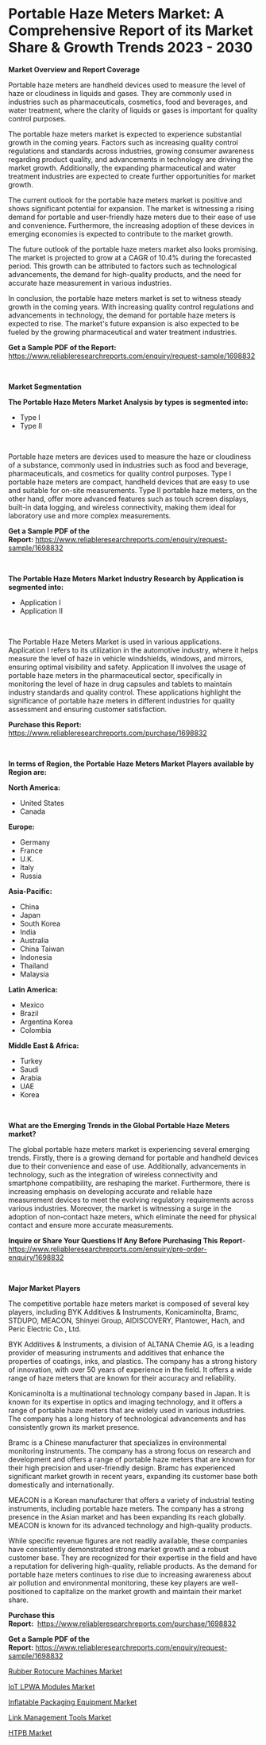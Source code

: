 <p><h1>Portable Haze Meters Market: A Comprehensive Report of its Market Share & Growth Trends 2023 - 2030</h1></p><p><strong>Market Overview and Report Coverage</strong></p>
<p><p>Portable haze meters are handheld devices used to measure the level of haze or cloudiness in liquids and gases. They are commonly used in industries such as pharmaceuticals, cosmetics, food and beverages, and water treatment, where the clarity of liquids or gases is important for quality control purposes.</p><p>The portable haze meters market is expected to experience substantial growth in the coming years. Factors such as increasing quality control regulations and standards across industries, growing consumer awareness regarding product quality, and advancements in technology are driving the market growth. Additionally, the expanding pharmaceutical and water treatment industries are expected to create further opportunities for market growth.</p><p>The current outlook for the portable haze meters market is positive and shows significant potential for expansion. The market is witnessing a rising demand for portable and user-friendly haze meters due to their ease of use and convenience. Furthermore, the increasing adoption of these devices in emerging economies is expected to contribute to the market growth.</p><p>The future outlook of the portable haze meters market also looks promising. The market is projected to grow at a CAGR of 10.4% during the forecasted period. This growth can be attributed to factors such as technological advancements, the demand for high-quality products, and the need for accurate haze measurement in various industries.</p><p>In conclusion, the portable haze meters market is set to witness steady growth in the coming years. With increasing quality control regulations and advancements in technology, the demand for portable haze meters is expected to rise. The market's future expansion is also expected to be fueled by the growing pharmaceutical and water treatment industries.</p></p>
<p><strong>Get a Sample PDF of the Report:</strong> <a href="https://www.reliableresearchreports.com/enquiry/request-sample/1698832">https://www.reliableresearchreports.com/enquiry/request-sample/1698832</a></p>
<p>&nbsp;</p>
<p><strong>Market Segmentation</strong></p>
<p><strong>The Portable Haze Meters Market Analysis by types is segmented into:</strong></p>
<p><ul><li>Type I</li><li>Type II</li></ul></p>
<p>&nbsp;</p>
<p><p>Portable haze meters are devices used to measure the haze or cloudiness of a substance, commonly used in industries such as food and beverage, pharmaceuticals, and cosmetics for quality control purposes. Type I portable haze meters are compact, handheld devices that are easy to use and suitable for on-site measurements. Type II portable haze meters, on the other hand, offer more advanced features such as touch screen displays, built-in data logging, and wireless connectivity, making them ideal for laboratory use and more complex measurements.</p></p>
<p><strong>Get a Sample PDF of the Report:</strong>&nbsp;<a href="https://www.reliableresearchreports.com/enquiry/request-sample/1698832">https://www.reliableresearchreports.com/enquiry/request-sample/1698832</a></p>
<p>&nbsp;</p>
<p><strong>The Portable Haze Meters Market Industry Research by Application is segmented into:</strong></p>
<p><ul><li>Application I</li><li>Application II</li></ul></p>
<p>&nbsp;</p>
<p><p>The Portable Haze Meters Market is used in various applications. Application I refers to its utilization in the automotive industry, where it helps measure the level of haze in vehicle windshields, windows, and mirrors, ensuring optimal visibility and safety. Application II involves the usage of portable haze meters in the pharmaceutical sector, specifically in monitoring the level of haze in drug capsules and tablets to maintain industry standards and quality control. These applications highlight the significance of portable haze meters in different industries for quality assessment and ensuring customer satisfaction.</p></p>
<p><strong>Purchase this Report:</strong>&nbsp; <a href="https://www.reliableresearchreports.com/purchase/1698832">https://www.reliableresearchreports.com/purchase/1698832</a></p>
<p>&nbsp;</p>
<p><strong>In terms of Region, the Portable Haze Meters Market Players available by Region are:</strong></p>
<p>
    <p> <strong> North America: </strong>
        <ul>
            <li>United States</li>
            <li>Canada</li>
        </ul>
        </p> 
    <p> <strong> Europe: </strong>
        <ul>
            <li>Germany</li>
            <li>France</li>
            <li>U.K.</li>
            <li>Italy</li>
            <li>Russia</li>
        </ul>
        </p> 
    <p> <strong> Asia-Pacific: </strong>
        <ul>
            <li>China</li>
            <li>Japan</li>
            <li>South Korea</li>
            <li>India</li>
            <li>Australia</li>
            <li>China Taiwan</li>
            <li>Indonesia</li>
            <li>Thailand</li>
            <li>Malaysia</li>
        </ul>
        </p> 
    <p> <strong> Latin America: </strong>
        <ul>
            <li>Mexico</li>
            <li>Brazil</li>
            <li>Argentina Korea</li>
            <li>Colombia</li>
        </ul>
        </p> 
    <p> <strong> Middle East & Africa: </strong>
        <ul>
            <li>Turkey</li>
            <li>Saudi</li>
            <li>Arabia</li>
            <li>UAE</li>
            <li>Korea</li>
        </ul>
    </p>
    </p>
<p>&nbsp;</p>
<p><strong>What are the Emerging Trends in the Global Portable Haze Meters market?</strong></p>
<p><p>The global portable haze meters market is experiencing several emerging trends. Firstly, there is a growing demand for portable and handheld devices due to their convenience and ease of use. Additionally, advancements in technology, such as the integration of wireless connectivity and smartphone compatibility, are reshaping the market. Furthermore, there is increasing emphasis on developing accurate and reliable haze measurement devices to meet the evolving regulatory requirements across various industries. Moreover, the market is witnessing a surge in the adoption of non-contact haze meters, which eliminate the need for physical contact and ensure more accurate measurements.</p></p>
<p><strong>Inquire or Share Your Questions If Any Before Purchasing This Report</strong>- <a href="https://www.reliableresearchreports.com/enquiry/pre-order-enquiry/1698832">https://www.reliableresearchreports.com/enquiry/pre-order-enquiry/1698832</a></p>
<p>&nbsp;</p>
<p><strong>Major Market Players</strong></p>
<p><p>The competitive portable haze meters market is composed of several key players, including BYK Additives & Instruments, Konicaminolta, Bramc, STDUPO, MEACON, Shinyei Group, AIDISCOVERY, Plantower, Hach, and Peric Electric Co., Ltd. </p><p>BYK Additives & Instruments, a division of ALTANA Chemie AG, is a leading provider of measuring instruments and additives that enhance the properties of coatings, inks, and plastics. The company has a strong history of innovation, with over 50 years of experience in the field. It offers a wide range of haze meters that are known for their accuracy and reliability.</p><p>Konicaminolta is a multinational technology company based in Japan. It is known for its expertise in optics and imaging technology, and it offers a range of portable haze meters that are widely used in various industries. The company has a long history of technological advancements and has consistently grown its market presence.</p><p>Bramc is a Chinese manufacturer that specializes in environmental monitoring instruments. The company has a strong focus on research and development and offers a range of portable haze meters that are known for their high precision and user-friendly design. Bramc has experienced significant market growth in recent years, expanding its customer base both domestically and internationally.</p><p>MEACON is a Korean manufacturer that offers a variety of industrial testing instruments, including portable haze meters. The company has a strong presence in the Asian market and has been expanding its reach globally. MEACON is known for its advanced technology and high-quality products.</p><p>While specific revenue figures are not readily available, these companies have consistently demonstrated strong market growth and a robust customer base. They are recognized for their expertise in the field and have a reputation for delivering high-quality, reliable products. As the demand for portable haze meters continues to rise due to increasing awareness about air pollution and environmental monitoring, these key players are well-positioned to capitalize on the market growth and maintain their market share.</p></p>
<p><strong>Purchase this Report:</strong>&nbsp;&nbsp;<a href="https://www.reliableresearchreports.com/purchase/1698832">https://www.reliableresearchreports.com/purchase/1698832</a></p>
<p></p>
<p><strong>Get a Sample PDF of the Report:</strong>&nbsp;<a href="https://www.reliableresearchreports.com/enquiry/request-sample/1698832">https://www.reliableresearchreports.com/enquiry/request-sample/1698832</a></p>
<p><p><a href="https://github.com/FassouRP/Market-Research-Report-List-1/blob/main/rubber-rotocure-machines-market.md">Rubber Rotocure Machines Market</a></p><p><a href="https://medium.com/@ransomjohns101/iot-lpwa-modules-market-insight-market-trends-growth-forecasted-from-2023-to-2030-64cfbe1c730e">IoT LPWA Modules Market</a></p><p><a href="https://medium.com/@soloncarter2662/inflatable-packaging-equipment-market-furnishes-information-on-market-share-market-trends-and-c2f5b53c68d6">Inflatable Packaging Equipment Market</a></p><p><a href="https://github.com/ashepherd82/Market-Research-Report-List-1/blob/main/link-management-tools-market.md">Link Management Tools Market</a></p><p><a href="https://www.linkedin.com/pulse/htpb-market-size-share-amp-trends-analysis-report-application-kwwsf/">HTPB Market</a></p></p>